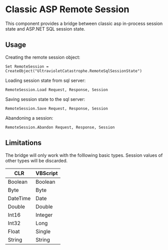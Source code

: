 Classic ASP Remote Session
=============

This component provides a bridge between classic asp in-process session state and ASP.NET SQL session state.

Usage
---------------------

Creating the remote session object:

    Set RemoteSession = CreateObject("UltravioletCatastrophe.RemoteSqlSessionState")

Loading session state from sql server:

    RemoteSession.Load Request, Response, Session
    
Saving session state to the sql server:

    RemoteSession.Save Request, Response, Session
    
Abandoning a session:

    RemoteSession.Abandon Request, Response, Session
    
Limitations
---------------------

The bridge will only work with the folllowing basic types. Session values of other types will be discarded.

CLR|VBScript
--------|--------
Boolean|Boolean
Byte|Byte
DateTime|Date
Double|Double
Int16|Integer
Int32|Long
Float|Single
String|String